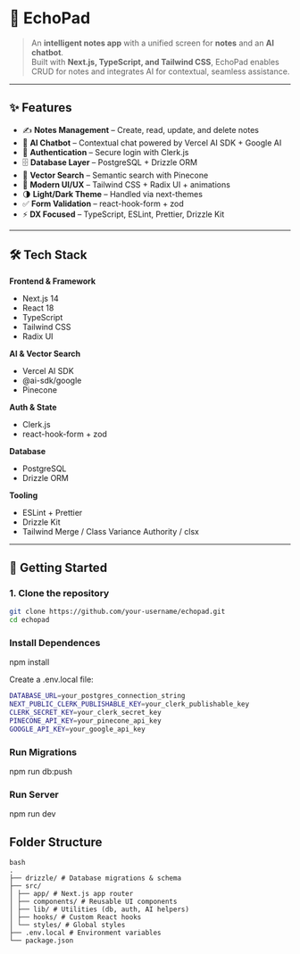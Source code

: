 # 📓 EchoPad

> An **intelligent notes app** with a unified screen for **notes** and an **AI chatbot**.  
> Built with **Next.js, TypeScript, and Tailwind CSS**, EchoPad enables CRUD for notes and integrates AI for contextual, seamless assistance.

---

## ✨ Features

- ✍️ **Notes Management** – Create, read, update, and delete notes
- 🤖 **AI Chatbot** – Contextual chat powered by Vercel AI SDK + Google AI
- 🔐 **Authentication** – Secure login with Clerk.js
- 🗄️ **Database Layer** – PostgreSQL + Drizzle ORM
- 📂 **Vector Search** – Semantic search with Pinecone
- 🎨 **Modern UI/UX** – Tailwind CSS + Radix UI + animations
- 🌗 **Light/Dark Theme** – Handled via next-themes
- ✅ **Form Validation** – react-hook-form + zod
- ⚡ **DX Focused** – TypeScript, ESLint, Prettier, Drizzle Kit

---

## 🛠️ Tech Stack

**Frontend & Framework**

- Next.js 14
- React 18
- TypeScript
- Tailwind CSS
- Radix UI

**AI & Vector Search**

- Vercel AI SDK
- @ai-sdk/google
- Pinecone

**Auth & State**

- Clerk.js
- react-hook-form + zod

**Database**

- PostgreSQL
- Drizzle ORM

**Tooling**

- ESLint + Prettier
- Drizzle Kit
- Tailwind Merge / Class Variance Authority / clsx

---

## 🚀 Getting Started

### 1. Clone the repository

```bash
git clone https://github.com/your-username/echopad.git
cd echopad


```

### Install Dependences

npm install

Create a .env.local file:
``` bash
DATABASE_URL=your_postgres_connection_string
NEXT_PUBLIC_CLERK_PUBLISHABLE_KEY=your_clerk_publishable_key
CLERK_SECRET_KEY=your_clerk_secret_key
PINECONE_API_KEY=your_pinecone_api_key
GOOGLE_API_KEY=your_google_api_key
```
### Run Migrations

npm run db:push

### Run Server

npm run dev

## Folder Structure
```
bash
.
├── drizzle/ # Database migrations & schema
├── src/
│ ├── app/ # Next.js app router
│ ├── components/ # Reusable UI components
│ ├── lib/ # Utilities (db, auth, AI helpers)
│ ├── hooks/ # Custom React hooks
│ └── styles/ # Global styles
├── .env.local # Environment variables
└── package.json
